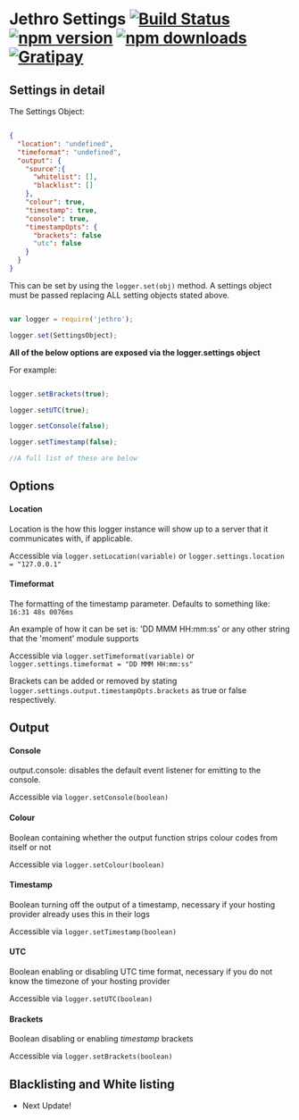 # Jethro Settings [![Build Status](https://travis-ci.org/JethroLogger/Jethro.svg?branch=master)](https://travis-ci.org/JethroLogger/Jethro) [![npm version](http://img.shields.io/npm/v/jethro.svg)](https://npmjs.org/package/jethro) [![npm downloads](http://img.shields.io/npm/dm/jethro.svg)](https://npmjs.org/package/jethro) [![Gratipay](http://img.shields.io/gratipay/Hunchmun.svg)](https://www.gratipay.com/Hunchmun/)

Settings in detail
------------------

The Settings Object:

```json

{
  "location": "undefined",
  "timeformat": "undefined",
  "output": {
    "source":{
      "whitelist": [],
      "blacklist": []
    },
    "colour": true,
    "timestamp": true,
    "console": true,
    "timestampOpts": {
      "brackets": false
	  "utc": false
    }
  }
}
```

This can be set by using the `logger.set(obj)` method. A settings object must be passed replacing ALL setting objects stated above.

```js

var logger = require('jethro');

logger.set(SettingsObject);

```

**__All of the below options are exposed via the logger.settings object__**

For example: 

```js

logger.setBrackets(true);

logger.setUTC(true);

logger.setConsole(false);

logger.setTimestamp(false);

//A full list of these are below
```

Options
-------

#### Location

Location is the how this logger instance will show up to a server that it communicates with, if applicable.

Accessible via ```logger.setLocation(variable)``` or ```logger.settings.location = "127.0.0.1"```

#### Timeformat

The formatting of the timestamp parameter. Defaults to something like: `16:31 48s 0076ms`

An example of how it can be set is: 'DD MMM HH:mm:ss' or any other string that the 'moment' module supports

Accessible via ```logger.setTimeformat(variable)``` or ```logger.settings.timeformat = "DD MMM HH:mm:ss"```

Brackets can be added or removed by stating `logger.settings.output.timestampOpts.brackets` as true or false respectively.

Output
------

#### Console

output.console: disables the default event listener for emitting to the console.

Accessible via ```logger.setConsole(boolean)```

#### Colour

Boolean containing whether the output function strips colour codes from itself or not

Accessible via ```logger.setColour(boolean)```

#### Timestamp

Boolean turning off the output of a timestamp, necessary if your hosting provider already uses this in their logs

Accessible via ```logger.setTimestamp(boolean)```

#### UTC

Boolean enabling or disabling UTC time format, necessary if you do not know the timezone of your hosting provider

Accessible via ```logger.setUTC(boolean)```

#### Brackets 

Boolean disabling or enabling _timestamp_ brackets

Accessible via ```logger.setBrackets(boolean)```

Blacklisting and White listing
------------------------------

* Next Update!


